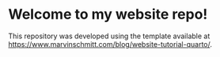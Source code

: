 # Welcome to my website repo!

This repository was developed using the template available at <https://www.marvinschmitt.com/blog/website-tutorial-quarto/>.
